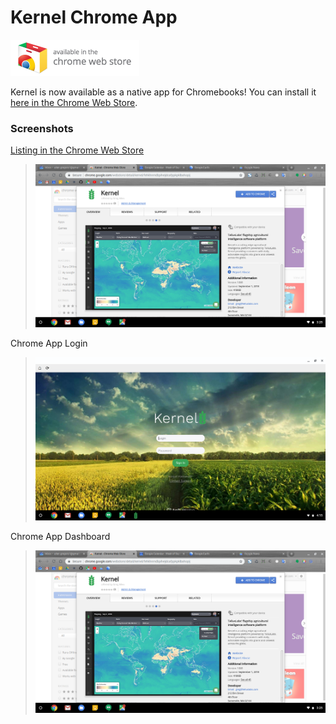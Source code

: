 # Kernel Chrome App

[![](img/chrome_badge.png)](http://bit.ly/TL-Kernel-Chrome-App)

Kernel is now available as a native app for Chromebooks!  You can install it [here in the Chrome Web Store](http://bit.ly/TL-Kernel-Chrome-App).

### Screenshots

[Listing in the Chrome Web Store](http://bit.ly/TL-Kernel-Chrome-App)

 > ![Store Example](img/examples/store_example.png)

Chrome App Login

 > ![Store Example](img/examples/app_example.png)

Chrome App Dashboard

 > ![Store Example](img/examples/store_example.png)
